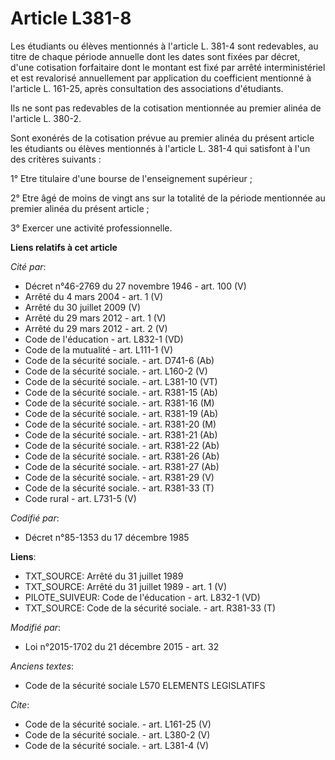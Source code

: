 # Article L381-8

Les étudiants ou élèves mentionnés à l'article L. 381-4 sont redevables, au titre de chaque période annuelle dont les dates
sont fixées par décret, d'une cotisation forfaitaire dont le montant est fixé par arrêté interministériel et est revalorisé
annuellement par application du coefficient mentionné à l'article L. 161-25, après consultation des associations
d'étudiants. 

Ils ne sont pas redevables de la cotisation mentionnée au premier alinéa de l'article L. 380-2. 

Sont exonérés de la cotisation prévue au premier alinéa du présent article les étudiants ou élèves mentionnés à l'article L.
381-4 qui satisfont à l'un des critères suivants : 

1° Etre titulaire d'une bourse de l'enseignement supérieur ; 

2° Etre âgé de moins de vingt ans sur la totalité de la période mentionnée au premier alinéa du présent article ; 

3° Exercer une activité professionnelle.

**Liens relatifs à cet article**

_Cité par_:

  - Décret n°46-2769 du 27 novembre 1946 - art. 100 (V)
  - Arrêté du 4 mars 2004 - art. 1 (V)
  - Arrêté du 30 juillet 2009 (V)
  - Arrêté du 29 mars 2012 - art. 1 (V)
  - Arrêté du 29 mars 2012 - art. 2 (V)
  - Code de l'éducation - art. L832-1 (VD)
  - Code de la mutualité - art. L111-1 (V)
  - Code de la sécurité sociale. - art. D741-6 (Ab)
  - Code de la sécurité sociale. - art. L160-2 (V)
  - Code de la sécurité sociale. - art. L381-10 (VT)
  - Code de la sécurité sociale. - art. R381-15 (Ab)
  - Code de la sécurité sociale. - art. R381-16 (M)
  - Code de la sécurité sociale. - art. R381-19 (Ab)
  - Code de la sécurité sociale. - art. R381-20 (M)
  - Code de la sécurité sociale. - art. R381-21 (Ab)
  - Code de la sécurité sociale. - art. R381-22 (Ab)
  - Code de la sécurité sociale. - art. R381-26 (Ab)
  - Code de la sécurité sociale. - art. R381-27 (Ab)
  - Code de la sécurité sociale. - art. R381-29 (V)
  - Code de la sécurité sociale. - art. R381-33 (T)
  - Code rural - art. L731-5 (V)

_Codifié par_:

  - Décret n°85-1353 du 17 décembre 1985

**Liens**:

  - TXT_SOURCE: Arrêté du 31 juillet 1989
  - TXT_SOURCE: Arrêté du 31 juillet 1989 - art. 1 (V)
  - PILOTE_SUIVEUR: Code de l'éducation - art. L832-1 (VD)
  - TXT_SOURCE: Code de la sécurité sociale. - art. R381-33 (T)

_Modifié par_:

  - Loi n°2015-1702 du 21 décembre 2015 - art. 32

_Anciens textes_:

  - Code de la sécurité sociale L570 ELEMENTS LEGISLATIFS

_Cite_:

  - Code de la sécurité sociale. - art. L161-25 (V)
  - Code de la sécurité sociale. - art. L380-2 (V)
  - Code de la sécurité sociale. - art. L381-4 (V)
